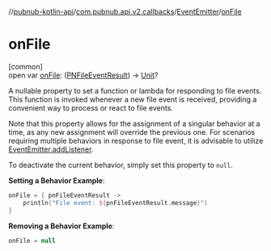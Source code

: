 //[pubnub-kotlin-api](../../../index.md)/[com.pubnub.api.v2.callbacks](../index.md)/[EventEmitter](index.md)/[onFile](on-file.md)

# onFile

[common]\
open var [onFile](on-file.md): ([PNFileEventResult](../../../../../pubnub-kotlin/pubnub-kotlin-core-api/pubnub-kotlin-core-api/com.pubnub.api.models.consumer.pubsub.files/-p-n-file-event-result/index.md)) -&gt; [Unit](https://kotlinlang.org/api/latest/jvm/stdlib/kotlin/-unit/index.html)?

A nullable property to set a function or lambda for responding to file events. This function is invoked whenever a new file event is received, providing a convenient way to process or react to file events.

Note that this property allows for the assignment of a singular behavior at a time, as any new assignment will override the previous one. For scenarios requiring multiple behaviors in response to file event, it is advisable to utilize [EventEmitter.addListener](add-listener.md).

To deactivate the current behavior, simply set this property to `null`.

**Setting a Behavior Example**:

```kotlin
onFile = { pnFileEventResult ->
    println("File event: ${pnFileEventResult.message}")
}
```

**Removing a Behavior Example**:

```kotlin
onFile = null
```
